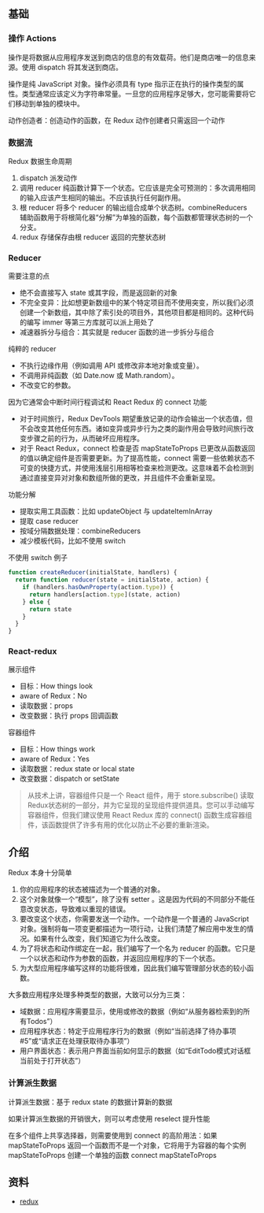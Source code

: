 ## 基础

### 操作 Actions
操作是将数据从应用程序发送到商店的信息的有效载荷。他们是商店唯一的信息来源。使用 dispatch 将其发送到商店。

操作是纯 JavaScript 对象。操作必须具有 type 指示正在执行的操作类型的属性。类型通常应该定义为字符串常量。一旦您的应用程序足够大，您可能需要将它们移动到单独的模块中。

动作创造者：创造动作的函数，在 Redux 动作创建者只需返回一个动作

### 数据流
Redux 数据生命周期
1. dispatch 派发动作
2. 调用 reducer 纯函数计算下一个状态。它应该是完全可预测的：多次调用相同的输入应该产生相同的输出。不应该执行任何副作用。
3. 根 reducer 将多个 reducer 的输出组合成单个状态树。combineReducers 辅助函数用于将根简化器“分解”为单独的函数，每个函数都管理状态树的一个分支。
4. redux 存储保存由根 reducer 返回的完整状态树

### Reducer
需要注意的点
* 绝不会直接写入 state 或其字段，而是返回新的对象
* 不完全变异：比如想更新数组中的某个特定项目而不使用突变，所以我们必须创建一个新数组，其中除了索引处的项目外，其他项目都是相同的。这种代码的编写 immer 等第三方库就可以派上用处了
* 减速器拆分与组合：其实就是 reducer 函数的进一步拆分与组合

纯粹的 reducer
* 不执行边缘作用（例如调用 API 或修改非本地对象或变量）。
* 不调用非纯函数（如 Date.now 或 Math.random）。
* 不改变它的参数。

因为它通常会中断时间行程调试和 React Redux 的 connect 功能
* 对于时间旅行，Redux DevTools 期望重放记录的动作会输出一个状态值，但不会改变其他任何东西。诸如变异或异步行为之类的副作用会导致时间旅行改变步骤之前的行为，从而破坏应用程序。
* 对于 React Redux，connect 检查是否 mapStateToProps 已更改从函数返回的值以确定组件是否需要更新。为了提高性能，connect 需要一些依赖状态不可变的快捷方式，并使用浅层引用相等检查来检测更改。这意味着不会检测到通过直接变异对对象和数组所做的更改，并且组件不会重新呈现。

功能分解
* 提取实用工具函数：比如 updateObject 与 updateItemInArray
* 提取 case reducer
* 按域分隔数据处理：combineReducers
* 减少模板代码，比如不使用 switch

不使用 switch 例子
```js
function createReducer(initialState, handlers) {
  return function reducer(state = initialState, action) {
    if (handlers.hasOwnProperty(action.type)) {
      return handlers[action.type](state, action)
    } else {
      return state
    }
  }
}
```

### React-redux
展示组件
* 目标：How things look
* aware of Redux：No
* 读取数据：props
* 改变数据：执行 props 回调函数

容器组件
* 目标：How things work
* aware of Redux：Yes
* 读取数据：redux state or local state
* 改变数据：dispatch or setState

> 从技术上讲，容器组件只是一个 React 组件，用于 store.subscribe() 读取Redux状态树的一部分，并为它呈现的呈现组件提供道具。您可以手动编写容器组件，但我们建议使用 React Redux 库的 connect() 函数生成容器组件，该函数提供了许多有用的优化以防止不必要的重新渲染。

## 介绍
Redux 本身十分简单
1. 你的应用程序的状态被描述为一个普通的对象。
2. 这个对象就像一个“模型”，除了没有 setter 。这是因为代码的不同部分不能任意改变状态，导致难以重现的错误。
3. 要改变这个状态，你需要发送一个动作。一个动作是一个普通的 JavaScript 对象。强制将每一项变更都描述为一项行动，让我们清楚了解应用中发生的情况。如果有什么改变，我们知道它为什么改变。
4. 为了将状态和动作绑定在一起，我们编写了一个名为 reducer 的函数。它只是一个以状态和动作为参数的函数，并返回应用程序的下一个状态。
5. 为大型应用程序编写这样的功能将很难，因此我们编写管理部分状态的较小函数。

大多数应用程序处理多种类型的数据，大致可以分为三类：
* 域数据：应用程序需要显示，使用或修改的数据（例如“从服务器检索到的所有Todos”）
* 应用程序状态：特定于应用程序行为的数据（例如“当前选择了待办事项#5”或“请求正在处理获取待办事项”）
* 用户界面状态：表示用户界面当前如何显示的数据（如“EditTodo模式对话框当前处于打开状态”）

### 计算派生数据
计算派生数据：基于 redux state 的数据计算新的数据

如果计算派生数据的开销很大，则可以考虑使用 reselect 提升性能

在多个组件上共享选择器，则需要使用到 connect 的高阶用法：如果 mapStateToProps 返回一个函数而不是一个对象，它将用于为容器的每个实例mapStateToProps 创建一个单独的函数 connect mapStateToProps

## 资料
* [redux](https://cloud.tencent.com/developer/doc/1204)
